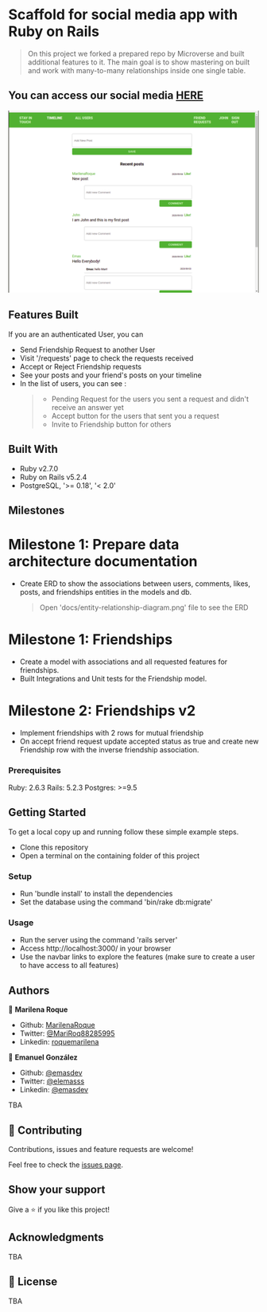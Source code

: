 # Scaffold for social media app with Ruby on Rails

> On this project we forked a prepared repo by Microverse and built additional features to it. The main goal is to show mastering on built and work with many-to-many relationships inside one single table.

## You can access our social media [HERE](https://stormy-ravine-75070.herokuapp.com/)

![Timeline View](./app/assets/images/screenshot.png)

## Features Built

If you are an authenticated User, you can

- Send Friendship Request to another User
- Visit '/requests' page to check the requests received
- Accept or Reject Friendship requests
- See your posts and your friend's posts on your timeline
- In the list of users, you can see :
  > - Pending Request for the users you sent a request and didn't receive an answer yet
  > - Accept button for the users that sent you a request
  > - Invite to Friendship button for others

## Built With

- Ruby v2.7.0
- Ruby on Rails v5.2.4
- PostgreSQL, '>= 0.18', '< 2.0'

## Milestones

# Milestone 1: Prepare data architecture documentation

- Create ERD to show the associations between users, comments, likes, posts, and friendships entities in the models and db.
  > Open 'docs/entity-relationship-diagram.png' file to see the ERD

# Milestone 1: Friendships

- Create a model with associations and all requested features for friendships.
- Built Integrations and Unit tests for the Friendship model.

# Milestone 2: Friendships v2

- Implement friendships with 2 rows for mutual friendship
- On accept friend request update accepted status as true and create new Friendship row with the inverse friendship association.

### Prerequisites

Ruby: 2.6.3
Rails: 5.2.3
Postgres: >=9.5

## Getting Started

To get a local copy up and running follow these simple example steps.

- Clone this repository
- Open a terminal on the containing folder of this project

### Setup

- Run 'bundle install' to install the dependencies
- Set the database using the command 'bin/rake db:migrate'

### Usage

- Run the server using the command 'rails server'
- Access http://localhost:3000/ in your browser
- Use the navbar links to explore the features (make sure to create a user to have access to all features)

## Authors

👤 **Marilena Roque**

- Github: [MarilenaRoque](https://github.com/MarilenaRoque)
- Twitter: [@MariRoq88285995](https://twitter.com/MariRoq88285995)
- Linkedin: [roquemarilena](https://www.linkedin.com/in/roquemarilena/)

👤 **Emanuel González**

- Github: [@emasdev](https://github.com/emasdev)
- Twitter: [@elemasss](https://twitter.com/elemass)
- Linkedin: [@emasdev](https://www.linkedin.com/in/emasdev/)

TBA

## 🤝 Contributing

Contributions, issues and feature requests are welcome!

Feel free to check the [issues page](issues/).

## Show your support

Give a ⭐️ if you like this project!

## Acknowledgments

TBA

## 📝 License

TBA
